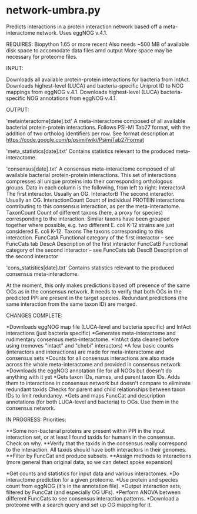 # network-umbra.py

Predicts interactions in a protein interaction network based off a meta-interactome network.
Uses eggNOG v.4.1.

REQUIRES: 
Biopython 1.65 or more recent
Also needs ~500 MB of available disk space to accomodate data files amd output
More space may be necessary for proteome files.

INPUT: 

Downloads all available protein-protein interactions for bacteria from IntAct.
Downloads highest-level (LUCA) and bacteria-specific Uniprot ID to NOG mappings from eggNOG v.4.1.
Downloads highest-level (LUCA) bacteria-specific NOG annotations from eggNOG v.4.1.

OUTPUT: 

'metainteractome[date].txt'
			A meta-interactome composed of all available bacterial protein-protein interactions.
			Follows PSI-MI Tab27 format, with the addition of two ortholog identifiers per row.
			See format description at https://code.google.com/p/psimi/wiki/PsimiTab27Format
			
'meta_statistics[date].txt'
			Contains statistics relevant to the produced meta-interactome.
			
'consensus[date].txt'
			A consensus meta-interactome composed of all available bacterial protein-protein interactions.
			This set of interactions compresses all unique proteins into their corresponding orthologous groups.
			Data in each column is the following, from left to right:
			InteractorA		The first interactor. Usually an OG.
			InteractorB		The second interactor. Usually an OG.
			InteractionCount		Count of individual PROTEIN interactions contributing to this consensus interaction, as per the meta-interactome.
			TaxonCount		Count of different taxons (here, a proxy for species) corresponding to the interaction.
				Similar taxons have been grouped together where possible, e.g. two different E. coli K-12 strains are just considered E. coli K-12.
			Taxons		The taxons corresponding to this interaction.
			FuncCatA		Functional category of the first interactor – see FuncCats tab
			DescA		Description of the first interactor
			FuncCatB		Functional category of the second interactor – see FuncCats tab
			DescB		Description of the second interactor

'cons_statistics[date].txt'
			Contains statistics relevant to the produced consensus meta-interactome.

At the moment, this only makes predictions based off presence of the same OGs as in the consensus network.
It needs to verify that both OGs in the predicted PPI are present in the target species.
Redundant predictions (the same interaction from the same taxon ID) are merged.

CHANGES COMPLETE:

*Downloads eggNOG map file (LUCA-level and bacteria specific) and IntAct interactions (just bacteria specific)
*Generates meta-interactome and rudimentary consensus meta-interactome.
*IntAct data cleaned before using (removes "intact" and "chebi" interactors)
*A few basic counts (interactors and interactions) are made for meta-interactome and consensus sets
*Counts for all consensus interactions are also made across the whole meta-interactome and provided in consensus network
*Downloads the eggNOG annotation file for all NOGs but doesn't do anything with it yet
*Gets taxon IDs, names, and parent taxon IDs. Adds them to interactions in consensus network but doesn't compare to eliminate redundant taxids
	Checks for parent and child relationships between taxon IDs to limit redundancy.
*Gets and maps FuncCat and description annotations (for both LUCA-level and bacteria) to OGs. Use them in the consensus network. 

IN PROGRESS:
Priorities:

**Some non-bacterial proteins are present within PPI in the input interaction set, or at least I found taxids for humans in the consensus. Check on why.
**Verify that the taxids in the consensus really correspond to the interaction.
	All taxids should have both interactors in their genomes.
**Filter by FuncCat and produce subsets.
**Assign methods to interactions (more general than original data, so we can detect spoke expansion)

*Get counts and statistics for input data and various interactomes.
*Do interactome prediction for a given proteome.
*Use protein and species count from eggNOG (it's in the annotation file).
*Output interaction sets, filtered by FuncCat (and especially OG UFs).
*Perform ANOVA between different FuncCats to see consensus interaction patterns.
*Download a proteome with a search query and set up OG mapping for it.

